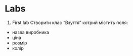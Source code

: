 # Labs
1. First lab
Створити клас “Взуття” котрий містить поля:
- назва виробника
- ціна
- розмір
- колір


